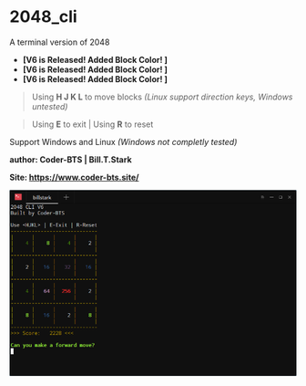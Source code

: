 # 2048_cli
A terminal version of 2048


* **[V6 is Released! Added Block Color! ]**
* **[V6 is Released! Added Block Color! ]**
* **[V6 is Released! Added Block Color! ]**

> Using **H J K L** to move blocks *(Linux support direction keys, Windows untested)*

> Using **E** to exit | Using **R** to reset

Support Windows and Linux *(Windows not completly tested)*


**author: Coder-BTS | Bill.T.Stark**

**Site: https://www.coder-bts.site/**

!["ScreenShot"](/screenshot.png)
